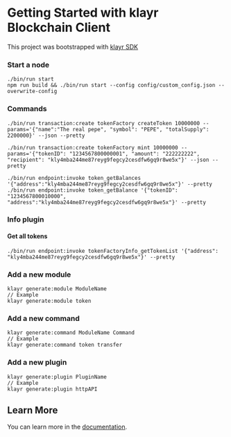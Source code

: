 # Getting Started with klayr Blockchain Client

This project was bootstrapped with [klayr SDK](https://github.com/klayrHQ/klayr-sdk)

### Start a node

```
./bin/run start
npm run build && ./bin/run start --config config/custom_config.json --overwrite-config
```

### Commands

```
./bin/run transaction:create tokenFactory createToken 10000000 --params='{"name":"The real pepe", "symbol": "PEPE", "totalSupply": 2200000}' --json --pretty

./bin/run transaction:create tokenFactory mint 10000000 --params='{"tokenID": "1234567800000001", "amount": "222222222", "recipient": "kly4mba244me87reyg9fegcy2cesdfw6gq9r8we5x"}' --json --pretty

./bin/run endpoint:invoke token_getBalances '{"address":"kly4mba244me87reyg9fegcy2cesdfw6gq9r8we5x"}' --pretty
./bin/run endpoint:invoke token_getBalance '{"tokenID": "1234567800010000", "address":"kly4mba244me87reyg9fegcy2cesdfw6gq9r8we5x"}' --pretty
```

### Info plugin

#### Get all tokens

```
./bin/run endpoint:invoke tokenFactoryInfo_getTokenList '{"address": "kly4mba244me87reyg9fegcy2cesdfw6gq9r8we5x"}' --pretty
```

### Add a new module

```
klayr generate:module ModuleName
// Example
klayr generate:module token
```

### Add a new command

```
klayr generate:command ModuleName Command
// Example
klayr generate:command token transfer
```

### Add a new plugin

```
klayr generate:plugin PluginName
// Example
klayr generate:plugin httpAPI
```

## Learn More

You can learn more in the [documentation](https://klayr.com/documentation/klayr-sdk/).
